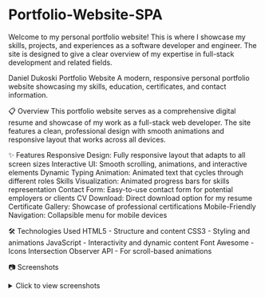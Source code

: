 # Portfolio-Website-SPA
Welcome to my personal portfolio website! This is where I showcase my skills, projects, and experiences as a software developer and engineer. The site is designed to give a clear overview of my expertise in full-stack development and related fields.

Daniel Dukoski Portfolio Website
A modern, responsive personal portfolio website showcasing my skills, education, certificates, and contact information.

📋 Overview
This portfolio website serves as a comprehensive digital resume and showcase of my work as a full-stack web developer. The site features a clean, professional design with smooth animations and responsive layout that works across all devices.

✨ Features
Responsive Design: Fully responsive layout that adapts to all screen sizes
Interactive UI: Smooth scrolling, animations, and interactive elements
Dynamic Typing Animation: Animated text that cycles through different roles
Skills Visualization: Animated progress bars for skills representation
Contact Form: Easy-to-use contact form for potential employers or clients
CV Download: Direct download option for my resume
Certificate Gallery: Showcase of professional certifications
Mobile-Friendly Navigation: Collapsible menu for mobile devices

🛠️ Technologies Used
HTML5 - Structure and content
CSS3 - Styling and animations
JavaScript - Interactivity and dynamic content
Font Awesome - Icons
Intersection Observer API - For scroll-based animations

📷 Screenshots
<details> <summary>Click to view screenshots</summary>
![Screenshot (30)](https://github.com/user-attachments/assets/197d1c7b-9e35-4644-92a0-c66b8a1a904e)![Screenshot (32)](https://github.com/user-attachments/assets/52776042-bfb0-4b04-af40-1217390785cb)
![Screenshot (31)](https://github.com/user-attachments/assets/ce550edd-ffa1-4f6c-98cb-06dac75f5334)![Screenshot (34)](https://github.com/user-attachments/assets/5ed7b371-a8cf-4a54-b859-b288c2cf9840)

🚀 Setup and Installation
Clone the repository:
git clone https://github.com/yourusername/portfolio-website.git

Navigate to the project directory:
cd portfolio-website

Open index.html in your browser or use a local server:
python -m http.server

📁 Project Structure
portfolio-website/
│
├── index.html              # Main HTML file
├── styles.css              # CSS styles
├── script.js               # JavaScript functionality
│
└── assets/                 # Assets directory
    ├── MATURA.jpg          # Profile picture
    ├── daniel_dukoski_09.png # Hero background image
    ├── favicon.png         # Website favicon
    ├── Certificate A1.jpg  # Certificate image
    ├── IMG_20240902_193945_074.webp # About section image
    └── Daniel_Dukoski_CV.pdf # Downloadable CV

🔄 Future Improvements
Add a projects section to showcase my work
Implement dark/light theme toggle
Add blog functionality
Integrate with a backend for the contact form
Add more interactive elements and animations

📝 License
This project is licensed under the MIT License - see the LICENSE file for details.

📞 Contact
Feel free to reach out to me:

Email: ddukoski03@gmail.com
LinkedIn: Daniel Dukoski
GitHub: Duk0ski

⭐️ From Daniel Dukoski


